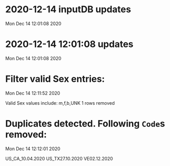 
# 2020-12-14 inputDB updates 
 Mon Dec 14 12:01:08 2020 


# 2020-12-14 12:01:08 updates 
 Mon Dec 14 12:01:08 2020 


# Filter valid Sex entries: 
 Mon Dec 14 12:11:52 2020 

Valid Sex values include: m,f,b,UNK
 1 rows removed
# Duplicates detected. Following `Code`s removed: 
 Mon Dec 14 12:12:01 2020 

US_CA_10.04.2020
US_TX27.10.2020
VE02.12.2020